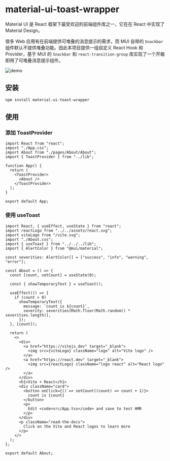 # material-ui-toast-wrapper

Material UI 是 React 框架下最受欢迎的前端组件库之一，它在在 React 中实现了 Material Design。 

很多 Web 应用有在前端提供可堆叠的消息提示的需求，而 MUI 自带的 `Snackbar` 组件默认不提供堆叠功能。因此本项目提供一组自定义 React Hook 和 Provider，基于 MUI 的 `Snackbar` 和 `react-transition-group` 库实现了一个开箱即用了可堆叠消息提示组件。

![demo](https://vonbrank-images.oss-cn-hangzhou.aliyuncs.com/20230916-material-ui-toast-wrapper/mui-toast-wrapper-demo.gif)

## 安装

```sh
npm install material-ui-toast-wrapper
```

## 使用

### 添加 ToastProvider

```tsx
import React from "react";
import "./App.css";
import About from "./pages/About/About";
import { ToastProvider } from "../lib";

function App() {
  return (
    <ToastProvider>
      <About />
    </ToastProvider>
  );
}

export default App;

```

### 使用 useToast

```tsx
import React, { useEffect, useState } from "react";
import reactLogo from "../../assets/react.svg";
import viteLogo from "/vite.svg";
import "./About.css";
import { useToast } from "../../../lib";
import { AlertColor } from "@mui/material";

const severities: AlertColor[] = ["success", "info", "warning", "error"];

const About = () => {
  const [count, setCount] = useState(0);

  const { showTemporaryText } = useToast();

  useEffect(() => {
    if (count > 0)
      showTemporaryText({
        message: `count is ${count}`,
        severity: severities[Math.floor(Math.random() * severities.length)],
      });
  }, [count]);

  return (
    <>
      <div>
        <a href="https://vitejs.dev" target="_blank">
          <img src={viteLogo} className="logo" alt="Vite logo" />
        </a>
        <a href="https://react.dev" target="_blank">
          <img src={reactLogo} className="logo react" alt="React logo" />
        </a>
      </div>
      <h1>Vite + React</h1>
      <div className="card">
        <button onClick={() => setCount((count) => count + 1)}>
          count is {count}
        </button>
        <p>
          Edit <code>src/App.tsx</code> and save to test HMR
        </p>
      </div>
      <p className="read-the-docs">
        Click on the Vite and React logos to learn more
      </p>
    </>
  );
};

export default About;

```
